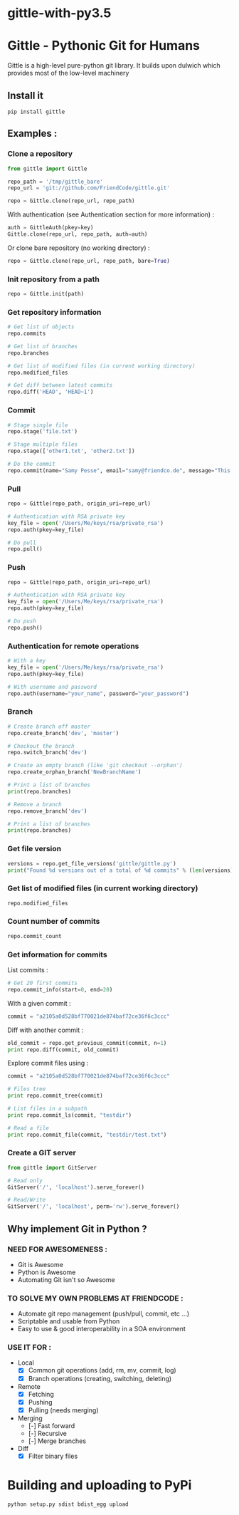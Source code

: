 # gittle-with-py3.5
# Gittle - Pythonic Git for Humans

Gittle is a high-level pure-python git library.
It builds upon dulwich which provides most of the low-level machinery

## Install it

    pip install gittle

## Examples :

### Clone a repository

```python
from gittle import Gittle

repo_path = '/tmp/gittle_bare'
repo_url = 'git://github.com/FriendCode/gittle.git'

repo = Gittle.clone(repo_url, repo_path)
```

With authentication (see Authentication section for more information) :

```python
auth = GittleAuth(pkey=key)
Gittle.clone(repo_url, repo_path, auth=auth)
```

Or clone bare repository (no working directory) :

```python
repo = Gittle.clone(repo_url, repo_path, bare=True)
```

### Init repository from a path

```python
repo = Gittle.init(path)
```

### Get repository information

```python
# Get list of objects
repo.commits

# Get list of branches
repo.branches

# Get list of modified files (in current working directory)
repo.modified_files

# Get diff between latest commits
repo.diff('HEAD', 'HEAD~1')
```

### Commit

```python
# Stage single file
repo.stage('file.txt')

# Stage multiple files
repo.stage(['other1.txt', 'other2.txt'])

# Do the commit
repo.commit(name="Samy Pesse", email="samy@friendco.de", message="This is a commit")
```

### Pull

```python
repo = Gittle(repo_path, origin_uri=repo_url)

# Authentication with RSA private key
key_file = open('/Users/Me/keys/rsa/private_rsa')
repo.auth(pkey=key_file)

# Do pull
repo.pull()
```

### Push

```python
repo = Gittle(repo_path, origin_uri=repo_url)

# Authentication with RSA private key
key_file = open('/Users/Me/keys/rsa/private_rsa')
repo.auth(pkey=key_file)

# Do push
repo.push()
```

### Authentication for remote operations

```python
# With a key
key_file = open('/Users/Me/keys/rsa/private_rsa')
repo.auth(pkey=key_file)

# With username and password
repo.auth(username="your_name", password="your_password")
```

### Branch

```python
# Create branch off master
repo.create_branch('dev', 'master')

# Checkout the branch
repo.switch_branch('dev')

# Create an empty branch (like 'git checkout --orphan')
repo.create_orphan_branch('NewBranchName')

# Print a list of branches
print(repo.branches)

# Remove a branch
repo.remove_branch('dev')

# Print a list of branches
print(repo.branches)
```

### Get file version

```python
versions = repo.get_file_versions('gittle/gittle.py')
print("Found %d versions out of a total of %d commits" % (len(versions), repo.commit_count()))
```

### Get list of modified files (in current working directory)

```python
repo.modified_files
```

### Count number of commits

```python
repo.commit_count
```

### Get information for commits

List commits :

```python
# Get 20 first commits
repo.commit_info(start=0, end=20)
```

With a given commit :

```python
commit = "a2105a0d528bf770021de874baf72ce36f6c3ccc"
```

Diff with another commit :

```python
old_commit = repo.get_previous_commit(commit, n=1)
print repo.diff(commit, old_commit)
```

Explore commit files using :

```python
commit = "a2105a0d528bf770021de874baf72ce36f6c3ccc"

# Files tree
print repo.commit_tree(commit)

# List files in a subpath
print repo.commit_ls(commit, "testdir")

# Read a file
print repo.commit_file(commit, "testdir/test.txt")
```

### Create a GIT server

```python
from gittle import GitServer

# Read only
GitServer('/', 'localhost').serve_forever()

# Read/Write
GitServer('/', 'localhost', perm='rw').serve_forever()
```

## Why implement Git in Python ?

### NEED FOR AWESOMENESS :
- Git is Awesome
- Python is Awesome
- Automating Git isn't so Awesome

### TO SOLVE MY OWN PROBLEMS AT FRIENDCODE :
- Automate git repo management (push/pull, commit, etc ...)
- Scriptable and usable from Python
- Easy to use & good interoperability in a SOA environment

### USE IT FOR :
- Local
  - [X] Common git operations (add, rm, mv, commit, log)
  - [X] Branch operations (creating, switching, deleting)
- Remote
  - [X] Fetching
  - [X] Pushing
  - [X] Pulling (needs merging)
- Merging
  - [-] Fast forward
  - [-] Recursive
  - [-] Merge branches
- Diff
  - [X] Filter binary files

# Building and uploading to PyPi

```
python setup.py sdist bdist_egg upload
```
